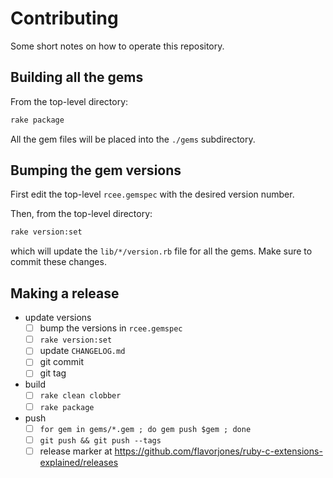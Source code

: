 # Contributing

Some short notes on how to operate this repository.

## Building all the gems

From the top-level directory:

``` sh
rake package
```

All the gem files will be placed into the `./gems` subdirectory.


## Bumping the gem versions

First edit the top-level `rcee.gemspec` with the desired version number.

Then, from the top-level directory:

``` sh
rake version:set
```

which will update the `lib/*/version.rb` file for all the gems. Make sure to commit these changes.


## Making a release

- update versions
  - [ ] bump the versions in `rcee.gemspec`
  - [ ] `rake version:set`
  - [ ] update `CHANGELOG.md`
  - [ ] git commit
  - [ ] git tag
- build
  - [ ] `rake clean clobber`
  - [ ] `rake package`
- push
  - [ ] `for gem in gems/*.gem ; do gem push $gem ; done`
  - [ ] `git push && git push --tags`
  - [ ] release marker at https://github.com/flavorjones/ruby-c-extensions-explained/releases
